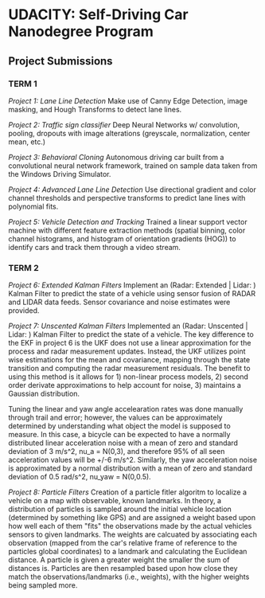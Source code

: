# UDACITY: Self-Driving Car Nanodegree Program
## Project Submissions


### TERM 1
_Project 1: Lane Line Detection_
Make use of Canny Edge Detection, image masking, and Hough Transforms to detect lane lines.

_Project 2: Traffic sign classifier_
Deep Neural Networks w/ convolution, pooling, dropouts with image alterations (greyscale, normalization, center mean, etc.)

_Project 3: Behavioral Cloning_
Autonomous driving car built from a convolutional neural network framework, trained on sample data taken from the Windows Driving Simulator.

_Project 4: Advanced Lane Line Detection_
Use directional gradient and color channel thresholds and perspective transforms to predict lane lines with polynomial fits.

_Project 5: Vehicle Detection and Tracking_
Trained a linear support vector machine with different feature extraction methods (spatial binning, color channel histograms, and histogram of orientation gradients (HOG)) to identify cars and track them through a video stream.


### TERM 2
_Project 6: Extended Kalman Filters_
Implement an (Radar: Extended | Lidar: ) Kalman Filter to predict the state of a vehicle using sensor fusion of RADAR and LIDAR data feeds. Sensor covariance and noise estimates were provided.


_Project 7: Unscented Kalman Filters_
Implemented an (Radar: Unscented | Lidar: ) Kalman Filter to predict the state of a vehicle. The key difference to the EKF in project 6 is the UKF does not use a linear approximation for the process and radar measurement updates. Instead, the UKF utilizes point wise estimations for the mean and covariance, mapping through the state transition and computing the radar measurement residuals. The benefit to using this method is it allows for 1) non-linear process models, 2) second order derivate approximations to help account for noise, 3) maintains a Gaussian distribution. 

Tuning the linear and yaw angle accelearation rates was done manually through trail and error; however, the values can be approximately determined by understanding what object the model is supposed to measure. In this case, a bicycle can be expected to have a normally distributed linear acceleration noise with a mean of zero and standard deviation of 3 m/s^2, nu_a = N(0,3), and therefore 95% of all seen acceleration values will be +/-6 m/s^2. Similarly, the yaw acceleration noise is approximated by a normal distribution with a mean of zero and standard deviation of 0.5 rad/s^2, nu_yaw = N(0,0.5).


_Project 8: Particle Filters_
Creation of a particle fitler algoritm to localize a vehicle on a map with observable, known landmarks. In theory, a distribution of particles is sampled around the initial vehicle location (determined by something like GPS) and are assigned a weight based upon how well each of them "fits" the observations made by the actual vehicles sensors to given landmarks. The weights are calcuated by associating each observation (mapped from the car's relative frame of reference to the particles global coordinates) to a landmark and calculating the Euclidean distance. A particle is given a greater weight the smaller the sum of distances is. Particles are then resampled based upon how close they match the observations/landmarks (i.e., weights), with the higher weights being sampled more.